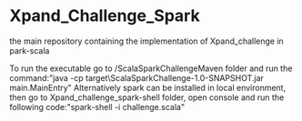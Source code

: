 # Xpand_Challenge_Spark
the main repository containing the implementation of Xpand_challenge in park-scala

To run the executable go to /ScalaSparkChallengeMaven folder and run the command:"java -cp target\ScalaSparkChallenge-1.0-SNAPSHOT.jar main.MainEntry"
Alternatively spark can be installed in local environment, then go to Xpand_challenge_spark-shell folder, open console and run the following code:"spark-shell -i challenge.scala"
